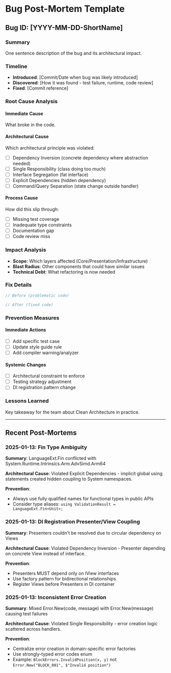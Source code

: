 # Bug Post-Mortem Template

## Bug ID: [YYYY-MM-DD-ShortName]

### Summary
One sentence description of the bug and its architectural impact.

### Timeline
- **Introduced**: [Commit/Date when bug was likely introduced]
- **Discovered**: [How it was found - test failure, runtime, code review]
- **Fixed**: [Commit reference]

### Root Cause Analysis

#### Immediate Cause
What broke in the code.

#### Architectural Cause
Which architectural principle was violated:
- [ ] Dependency Inversion (concrete dependency where abstraction needed)
- [ ] Single Responsibility (class doing too much)
- [ ] Interface Segregation (fat interface)
- [ ] Explicit Dependencies (hidden dependency)
- [ ] Command/Query Separation (state change outside handler)

#### Process Cause
How did this slip through:
- [ ] Missing test coverage
- [ ] Inadequate type constraints
- [ ] Documentation gap
- [ ] Code review miss

### Impact Analysis
- **Scope**: Which layers affected (Core/Presentation/Infrastructure)
- **Blast Radius**: Other components that could have similar issues
- **Technical Debt**: What refactoring is now needed

### Fix Details
```csharp
// Before (problematic code)

// After (fixed code)
```

### Prevention Measures

#### Immediate Actions
- [ ] Add specific test case
- [ ] Update style guide rule
- [ ] Add compiler warning/analyzer

#### Systemic Changes
- [ ] Architectural constraint to enforce
- [ ] Testing strategy adjustment
- [ ] DI registration pattern change

### Lessons Learned
Key takeaway for the team about Clean Architecture in practice.

---

## Recent Post-Mortems

### 2025-01-13: Fin<T> Type Ambiguity

**Summary**: LanguageExt.Fin<T> conflicted with System.Runtime.Intrinsics.Arm.AdvSimd.Arm64

**Architectural Cause**: Violated Explicit Dependencies - implicit global using statements created hidden coupling to System namespaces.

**Prevention**: 
- Always use fully qualified names for functional types in public APIs
- Consider type aliases: `using ValidationResult = LanguageExt.Fin<Unit>;`

### 2025-01-13: DI Registration Presenter/View Coupling

**Summary**: Presenters couldn't be resolved due to circular dependency on Views

**Architectural Cause**: Violated Dependency Inversion - Presenter depending on concrete View instead of interface.

**Prevention**:
- Presenters MUST depend only on IView interfaces
- Use factory pattern for bidirectional relationships
- Register Views before Presenters in DI container

### 2025-01-13: Inconsistent Error Creation

**Summary**: Mixed Error.New(code, message) with Error.New(message) causing test failures

**Architectural Cause**: Violated Single Responsibility - error creation logic scattered across handlers.

**Prevention**:
- Centralize error creation in domain-specific error factories
- Use strongly-typed error codes enum
- Example: `BlockErrors.InvalidPosition(x, y)` not `Error.New("BLOCK_001", $"Invalid position")`